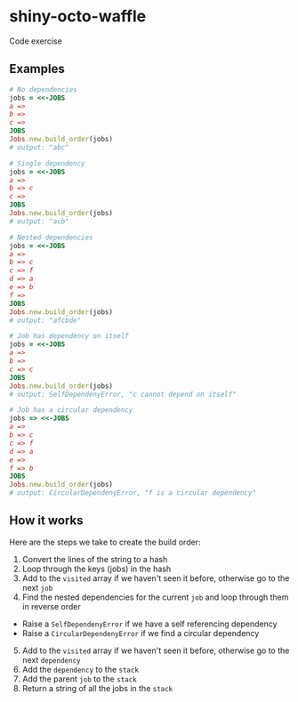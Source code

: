 # shiny-octo-waffle
Code exercise


## Examples

```ruby
# No dependencies
jobs = <<-JOBS
a =>
b =>
c =>
JOBS
Jobs.new.build_order(jobs)
# output: "abc"

# Single dependency
jobs = <<-JOBS
a =>
b => c
c =>
JOBS
Jobs.new.build_order(jobs)
# output: "acb"

# Nested dependencies
jobs = <<-JOBS
a =>
b => c
c => f
d => a
e => b
f =>
JOBS
Jobs.new.build_order(jobs)
# output: "afcbde"

# Job has dependency on itself
jobs = <<-JOBS
a =>
b =>
c => c
JOBS
Jobs.new.build_order(jobs)
# output: SelfDependenyError, "c cannot depend on itself"

# Job has a circular dependency
jobs => <<-JOBS
a =>
b => c
c => f
d => a
e =>
f => b
JOBS
Jobs.new.build_order(jobs)
# output: CircularDependenyError, "f is a circular dependency"
```


## How it works

Here are the steps we take to create the build order:
1. Convert the lines of the string to a hash
2. Loop through the keys (jobs) in the hash
3. Add to the `visited` array if we haven't seen it before, otherwise go to the next `job`
4. Find the nested dependencies for the current `job` and loop through them in reverse order
  - Raise a `SelfDependenyError` if we have a self referencing dependency
  - Raise a `CircularDependenyError` if we find a circular dependency
5. Add to the `visited` array if we haven't seen it before, otherwise go to the next `dependency`
6. Add the `dependency` to the `stack`
7. Add the parent `job` to the `stack`
8. Return a string of all the jobs in the `stack`
